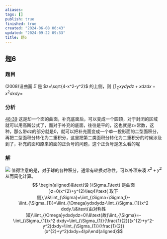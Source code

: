 ```yaml
---
aliases: 
tags: []
publish: true
finished: true
created: "2024-06-08 06:43"
updated: "2024-09-22 09:33"
title: 题6
---
```

## 题6
### 题目
(2008)设曲面 $\Sigma$ 是 $z=\sqrt{4-x^2-y^2}$ 的上侧，则 $\iint_{\Sigma}xydydz+xdzdx+x^2dxdy=$
### 分析 
[48:39](https://www.youtube.com/watch?v=BqcDm9wEhbY&t=2919#t=48:39.50) 
这是却一个面的曲面，补充底面后，可以变成一个圆顶，对于封闭的区域就可以用高斯公式了，而对于补充的底面，往往是平的，这也就是z=常数，这种，那么带dz的部分就是0，就可以把补充面变成一个单一投影面的二型面积分，再把二型面积分转化为二重积分，这里把第二类面积分转化为二重积分的时候涉及到了，补充的面和原来的面的正负号的问题，这个正负号是怎么看的呢
### 解
![](https://img.hwenyi.live/202406081354175.webp)
值得注意的是，对于球的各种积分，通常有轮换对称性，可以补项来凑 $x^{2}+y^{2}$ 从而简化计算。
$$ \begin{aligned}&\text{设 }\Sigma_1\text{ 是曲面 }z=0(x^{2}+y^{2}\leq4)\text{ 取下侧},\\&\iint_{\Sigma}=\iint_{\Sigma+\Sigma_1}-\iint_{\Sigma_{1}}=\iiint_{\Omega}ydxdydz-\iint_{\Sigma_{1}}x^2 dxdy.\\&\text{由对称性知}\iiint_{\Omega}ydxdydz=0\\&\text{故}\iint_{\Sigma}=-\iint_{\Sigma_{1}}x^2 dxdy=\iint_{\Sigma_{1}}{\frac{1}{2}}(x^{2}+y^2-y^2)dxdy=\iint_{\Sigma_{1}}{\frac{1}{2}}(x^{2}+y^2)dxdy=4\pi\end{aligned}$$

